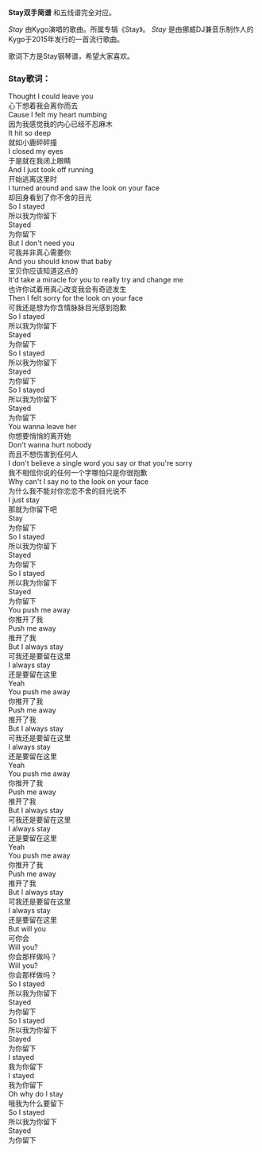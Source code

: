 

**Stay双手简谱** 和五线谱完全对应。

_Stay_ 由Kygo演唱的歌曲。所属专辑《Stay》。 _Stay_ 是由挪威DJ兼音乐制作人的Kygo于2015年发行的一首流行歌曲。

歌词下方是Stay钢琴谱，希望大家喜欢。

### Stay歌词：

Thought I could leave you  
心下想着我会离你而去  
Cause I felt my heart numbing  
因为我感觉我的内心已经不忍麻木  
It hit so deep  
就如小鹿砰砰撞  
I closed my eyes  
于是就在我闭上眼睛  
And I just took off running  
开始逃离这里时  
I turned around and saw the look on your face  
却回身看到了你不舍的目光  
So I stayed  
所以我为你留下  
Stayed  
为你留下  
But I don't need you  
可我并非真心需要你  
And you should know that baby  
宝贝你应该知道这点的  
It'd take a miracle for you to really try and change me  
也许你试着用真心改变我会有奇迹发生  
Then I felt sorry for the look on your face  
可我还是想为你含情脉脉目光感到抱歉  
So I stayed  
所以我为你留下  
Stayed  
为你留下  
So I stayed  
所以我为你留下  
Stayed  
为你留下  
So I stayed  
所以我为你留下  
Stayed  
为你留下  
You wanna leave her  
你想要悄悄的离开她  
Don't wanna hurt nobody  
而且不想伤害到任何人  
I don't believe a single word you say or that you're sorry  
我不相信你说的任何一个字哪怕只是你很抱歉  
Why can't I say no to the look on your face  
为什么我不能对你恋恋不舍的目光说不  
I just stay  
那就为你留下吧  
Stay  
为你留下  
So I stayed  
所以我为你留下  
Stayed  
为你留下  
So I stayed  
所以我为你留下  
Stayed  
为你留下  
You push me away  
你推开了我  
Push me away  
推开了我  
But I always stay  
可我还是要留在这里  
I always stay  
还是要留在这里  
Yeah  
You push me away  
你推开了我  
Push me away  
推开了我  
But I always stay  
可我还是要留在这里  
I always stay  
还是要留在这里  
Yeah  
You push me away  
你推开了我  
Push me away  
推开了我  
But I always stay  
可我还是要留在这里  
I always stay  
还是要留在这里  
Yeah  
You push me away  
你推开了我  
Push me away  
推开了我  
But I always stay  
可我还是要留在这里  
I always stay  
还是要留在这里  
But will you  
可你会  
Will you?  
你会那样做吗？  
Will you?  
你会那样做吗？  
So I stayed  
所以我为你留下  
Stayed  
为你留下  
So I stayed  
所以我为你留下  
Stayed  
为你留下  
I stayed  
我为你留下  
I stayed  
我为你留下  
Oh why do I stay  
哦我为什么要留下  
So I stayed  
所以我为你留下  
Stayed  
为你留下

